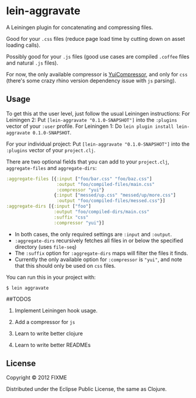 # lein-aggravate

A Leiningen plugin for concatenating and compressing files. 

Good for your `.css` files (reduce page load time by cutting down on asset loading calls).

Possibly good for your `.js` files (good use cases are compiled `.coffee` files and natural `.js` files).

For now, the only available compressor is [YuiCompressor](https://github.com/yui/yuicompressor/), and only for `css` (there's some crazy rhino version
dependency issue with `js` parsing).

## Usage

To get this at the user level, just follow the usual Leiningen instructions:
For Leiningen 2: Put `[lein-aggravate "0.1.0-SNAPSHOT"]` into the `:plugins` vector of your `:user` profile.
For Leiningen 1: Do `lein plugin install lein-aggravate 0.1.0-SNAPSHOT`.

For your individual project:
Put `[lein-aggravate "0.1.0-SNAPSHOT"]` into the `:plugins` vector of your `project.clj`.


There are two optional fields that you can add to your `project.clj`, `aggregate-files` and `aggregate-dirs`:

```clojure
:aggregate-files [{:input ["foo/bar.css" "foo/baz.css"]
                   :output "foo/compiled-files/main.css"
                   :compressor "yui"}
                  {:input ["messed/up.css" "messed/up/more.css"]
                   :output "foo/compiled-files/messed.css"}]
:aggregate-dirs [{:input ["foo"]
                  :output "foo/compiled-dirs/main.css"
                  :suffix "css"
                  :compressor "yui"}]
```
* In both cases, the only required settings are `:input` and `:output`. 
* `:aggregate-dirs` recursively fetches all files in or below the specified directory (uses `file-seq`)
* The `:suffix` option for `:aggregate-dirs` maps will filter the files it finds.
* Currently the only available option for `:compressor` is `"yui"`, and note that this should only be used on `css` files.


You can run this in your project with:
```
$ lein aggravate
```

##TODOS

1. Implement Leiningen hook usage.

2. Add a compressor for `js`

3. Learn to write better clojure

4. Learn to write better READMEs

## License

Copyright © 2012 FIXME

Distributed under the Eclipse Public License, the same as Clojure.
